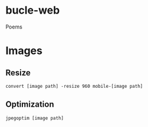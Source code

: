 # bucle-web
Poems

# Images
## Resize
```
convert [image path] -resize 960 mobile-[image path]
```
## Optimization
```
jpegoptim [image path]
```
